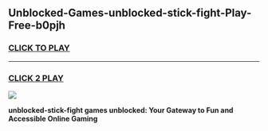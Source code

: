 
## Unblocked-Games-unblocked-stick-fight-Play-Free-b0pjh
<h3>
<a href="https://premium76.site?title=unblocked-stick-fight&ref=19M">CLICK TO PLAY</a></h3>
<hr>

<h3>
<a href="https://premium76.site?title=unblocked-stick-fight&ref=19M">CLICK 2 PLAY</a>
  
</h3>

<a href="https://premium76.site?title=unblocked-stick-fight&ref=19M"><img src="https://clearcache.store/games.png"></a>


**unblocked-stick-fight games unblocked: Your Gateway to Fun and Accessible Online Gaming**
